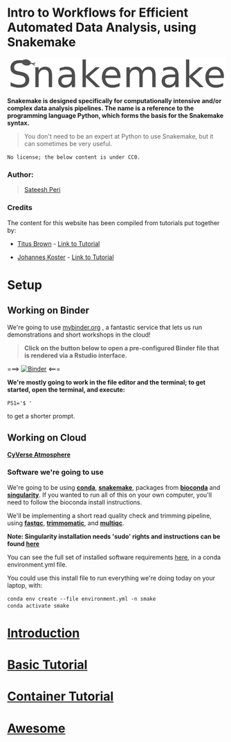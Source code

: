 Intro to Workflows for Efficient Automated Data Analysis, using Snakemake
===
![logo](/img/smake_logo.png)

**Snakemake is designed specifically for computationally intensive and/or complex data analysis pipelines. The name is a reference to the programming language Python, which forms the basis for the Snakemake syntax.**
>  You don't need to be an expert at Python to use Snakemake, but it can sometimes be very useful.

```
No license; the below content is under CC0.
```
### Author:
> [Sateesh Peri](https://twitter.com/perisateesh)

### Credits
The content for this website has been compiled from tutorials put together by:
+ [Titus Brown](https://twitter.com/ctitusbrown) - [Link to Tutorial](https://github.com/ctb/2019-snakemake-ucdavis)

+ [Johannes Koster](https://twitter.com/johanneskoester) - [Link to Tutorial](https://snakemake.readthedocs.io/en/stable/tutorial/tutorial.html)

# Setup

## Working on Binder

We're going to use [mybinder.org](https://mybinder.org/) , a fantastic service that lets us run demonstrations and short workshops in the cloud! 

> **Click on the button below to open a pre-configured Binder file that is rendered via a Rstudio interface.**

===> [![Binder](https://mybinder.org/badge_logo.svg)](https://mybinder.org/v2/gh/sateeshperi/snakemake2019.git/binder?urlpath=rstudio) <===

**We're mostly going to work in the file editor and the terminal; to get started, open the terminal, and execute:**

```
PS1='$ '
```
to get a shorter prompt.

## Working on Cloud

[**CyVerse Atmosphere**](https://snakemake2019.readthedocs.io/en/latest/Atmosphere_Cloud.html)


### Software we're going to use

We're going to be using [**conda**](https://conda.io/en/latest/), [**snakemake**](https://snakemake.readthedocs.io/en/stable/), packages from [**bioconda**](https://bioconda.github.io/) and [**singularity**](https://www.sylabs.io/singularity/). If you wanted to run all of this on your own computer, you'll need to follow the bioconda install instructions.

We'll be implementing a short read quality check and trimming pipeline, using [**fastqc**](https://www.bioinformatics.babraham.ac.uk/projects/fastqc/), [**trimmomatic**](http://www.usadellab.org/cms/?page=trimmomatic), and [**multiqc**](https://multiqc.info/).

**Note: Singularity installation needs 'sudo' rights and instructions can be found [here](https://www.sylabs.io/guides/3.0/user-guide/installation.html#installation)**

You can see the full set of installed software requirements [here](https://github.com/sateeshperi/snakemake2019/blob/master/binder/environment.yml), in a conda environment.yml file.

You could use this install file to run everything we're doing today on your laptop, with:

```
conda env create --file environment.yml -n smake
conda activate smake
```
# [**Introduction**](https://snakemake2019.readthedocs.io/en/latest/introduction.html)

# [**Basic Tutorial**](https://snakemake2019.readthedocs.io/en/latest/basic_tutorial.html)

# [**Container Tutorial**](https://snakemake2019.readthedocs.io/en/latest/container_tutorial.html)

# [**Awesome**](https://snakemake2019.readthedocs.io/en/latest/awesome.html)